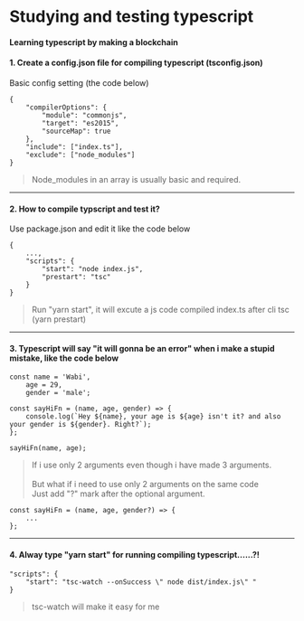 # Studying and testing typescript

#### Learning typescript by making a blockchain

#### 1. Create a config.json file for compiling typescript (tsconfig.json)
Basic config setting (the code below)

```
{
    "compilerOptions": {
        "module": "commonjs",
        "target": "es2015",
        "sourceMap": true
    },
    "include": ["index.ts"],
    "exclude": ["node_modules"]
}
```

> Node_modules in an array is usually basic and required.
---
#### 2. How to compile typscript and test it?
Use package.json and edit it like the code below
```
{
    ...,
    "scripts": {
        "start": "node index.js",
        "prestart": "tsc"
    }
}
```
> Run "yarn start", it will excute a js code compiled index.ts after cli tsc (yarn prestart)
---
#### 3. Typescript will say "it will gonna be an error" when i make a stupid mistake, like the code below

```
const name = 'Wabi',
    age = 29,
    gender = 'male';

const sayHiFn = (name, age, gender) => {
    console.log(`Hey ${name}, your age is ${age} isn't it? and also your gender is ${gender}. Right?`);
};

sayHiFn(name, age);
```

> If i use only 2 arguments even though i have made 3 arguments. \
\
But what if i need to use only 2 arguments on the same code \
Just add "?" mark after the optional argument.

```
const sayHiFn = (name, age, gender?) => {
    ...
};
```
---

#### 4. Alway type "yarn start" for running compiling typescript......?!

```
"scripts": {
    "start": "tsc-watch --onSuccess \" node dist/index.js\" "
}
```

> tsc-watch will make it easy for me